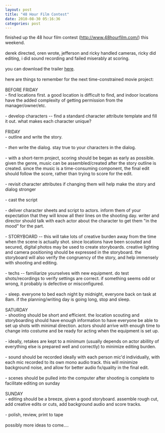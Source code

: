 ```yaml
---
layout: post
title: "48 Hour Film Contest"
date: 2010-08-30 05:16:36
categories: post
---
```

finished up the 48 hour film contest (<a href="http://www.48hourfilm.com/">http://www.48hourfilm.com/</a>) this weekend.<br /><br />derek directed, oren wrote, jefferson and ricky handled cameras, ricky did editing, i did sound recording and failed miserably at scoring.<br /><br />you can download the trailer <a href="http://nobot.2y.net/48hrfilm/">here</a>.<br /><br />here are things to remember for the next time-constrained movie project:<br /><br />BEFORE FRIDAY<br />- find locations first.  a good location is difficult to find, and indoor locations have the added complexity of getting permission from the manager/owner/etc.<br /><br />- develop characters -- find a standard character attribute template and fill it out.  what makes each character unique?<br /><br />FRIDAY<br />- outline and write the story.<br /><br />- *then* write the dialog.  stay true to your characters in the dialog.<br /><br />- with a short-term project, scoring should be began as early as possible.  given the genre, music can be assembled/created after the story outline is created.  since the music is a time-consuming component, the final edit should follow the score, rather than trying to score for the edit.<br />  <br />- revisit character attributes if changing them will help make the story and dialog stronger<br /><br />- cast the script<br /><br />- deliver character sheets and script to actors.  inform them of your expectation that they will know all their lines on the shooting day.  writer and director should talk with each actor about the character to get them "in the mood" for the part.<br /><br />- STORYBOARD -- this will take lots of creative burden away from the time when the scene is actually shot.  since locations have been scouted and secured, digital photos may be used to create storyboards.  creative lighting and camera positioning should be expressed in the storyboard.  the storyboard will also verify the congruency of the story, and help immensely with shooting and editing.<br /><br />- techs -- familiarize yourselves with new equipment.  do test shots/recordings to verify settings are correct.  if something seems odd or wrong, it probably is defective or misconfigured.<br /><br />- sleep.  everyone to bed each night by midnight, everyone back on task at 8am.  if the planning/writing day is going long, stop and sleep.<br /><br />SATURDAY<br />- shooting should be short and efficient.  the location scouting and storyboarding should have enough information to have everyone be able to set up shots with minimal direction.  actors should arrive with enough time to change into costume and be ready for acting when the equipment is set up.<br /><br />- ideally, retakes are kept to a minimum (usually depends on actor abillity of everything else is prepared well and correctly) to minimize editing burden.<br /><br />- sound should be recorded ideally with each person mic'd individually, with each mic recorded to its own mono audio track. this will minimize background noise, and allow for better audio fx/quality in the final edit.<br /><br />- scenes should be pulled into the computer after shooting is complete to facilitate editing on sunday <br /><br />SUNDAY<br />- editing should be a breeze, given a good storyboard.  assemble rough cut, add creative edits or cuts, add background audio and score tracks.<br /><br />- polish, review, print to tape<br /><br />possibly more ideas to come....

